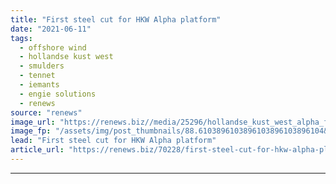 ```yaml
---
title: "First steel cut for HKW Alpha platform"
date: "2021-06-11"
tags: 
  - offshore wind
  - hollandse kust west
  - smulders
  - tennet
  - iemants
  - engie solutions
  - renews
source: "renews"
image_url: "https://renews.biz//media/25296/hollandse_kust_west_alpha_first_steel_cut_credit_smulders.jpeg?mode=crop&width=770&heightratio=0.6103896103896103896103896104&slimmage=true"
image_fp: "/assets/img/post_thumbnails/88.6103896103896103896103896104&slimmage=true"
lead: "First steel cut for HKW Alpha platform"
article_url: "https://renews.biz/70228/first-steel-cut-for-hkw-alpha-platform/"
---
```


---
